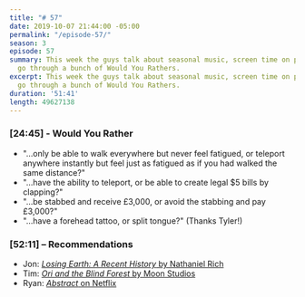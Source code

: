 ```yaml
---
title: "# 57"
date: 2019-10-07 21:44:00 -05:00
permalink: "/episode-57/"
season: 3
episode: 57
summary: This week the guys talk about seasonal music, screen time on phones, and
  go through a bunch of Would You Rathers.
excerpt: This week the guys talk about seasonal music, screen time on phones, and
  go through a bunch of Would You Rathers.
duration: '51:41'
length: 49627138
---
```


### [24:45] - Would You Rather
- "…only be able to walk everywhere but never feel fatigued, or teleport anywhere instantly but feel just as fatigued as if you had walked the same distance?"
- "…have the ability to teleport, or be able to create legal $5 bills by clapping?"
- "…be stabbed and receive £3,000, or avoid the stabbing and pay £3,000?"
- "…have a forehead tattoo, or split tongue?" (Thanks Tyler!)


### [52:11] –  Recommendations
- Jon: [*Losing Earth: A Recent History* by Nathaniel Rich](https://www.goodreads.com/book/show/41940347-losing-earth)
- Tim: [*Ori and the Blind Forest* by Moon Studios](https://www.orithegame.com)
- Ryan:  [*Abstract* on Netflix](https://www.youtube.com/watch?v=PHXxKZkeFmc)